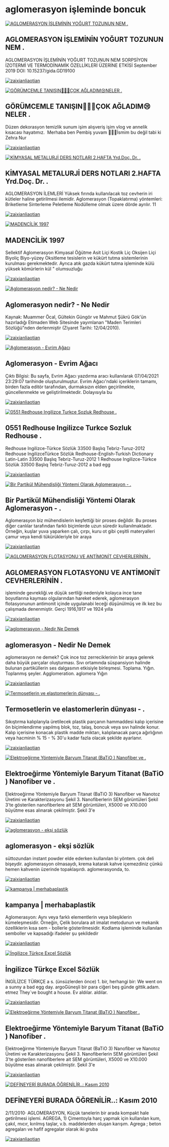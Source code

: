 # aglomerasyon işleminde boncuk
<a href="https://mnn.zoosnet.net/LR/Chatpre.aspx?id=MNN94995150&p=https://topgrinding.com/" target="_blank">![AGLOMERASYON İŞLEMİNİN YOĞURT TOZUNUN NEM .](https://github.com/technlg/images/blob/main/56.jpg)</a>
## AGLOMERASYON İŞLEMİNİN YOĞURT TOZUNUN NEM .
AGLOMERASYON İŞLEMİNİN YOĞURT TOZUNUN NEM SORPSİYON İZOTERMİ VE TERMODİNAMİK ÖZELLİKLERİ ÜZERİNE ETKİSİ September 2019 DOI: 10.15237/gida.GD19100
<a href="https://mnn.zoosnet.net/LR/Chatpre.aspx?id=MNN94995150&p=https://topgrinding.com/" target="_blank"><img src="https://github.com/technlg/images/raw/main/chat11.jpg" alt="zaixianliaotian"/></a><a href="//whatsapp.shibangsoft.com/WhatsApp.php" ><img src="https://github.com/technlg/images/raw/main/chat11.png" alt=""></a>
<a href="https://mnn.zoosnet.net/LR/Chatpre.aspx?id=MNN94995150&p=https://topgrinding.com/" target="_blank">![GÖRÜMCEMLE TANIŞIN💁🏻‍♀️ÇOK AĞLADIM😢NELER .](https://github.com/technlg/images/blob/main/18.jpg)</a>
## GÖRÜMCEMLE TANIŞIN💁🏻‍♀️ÇOK AĞLADIM😢NELER .
Düzen dekorasyon temizlik sunum işim alışveriş işim vlog ve annelik kısacası hayatımız. ️ Merhaba ben Pembiş yuvam 🙋🏻‍♀️İsmim bu değil tabi ki Zehra Nur 
<a href="https://mnn.zoosnet.net/LR/Chatpre.aspx?id=MNN94995150&p=https://topgrinding.com/" target="_blank"><img src="https://github.com/technlg/images/raw/main/chat11.jpg" alt="zaixianliaotian"/></a><a href="//whatsapp.shibangsoft.com/WhatsApp.php" ><img src="https://github.com/technlg/images/raw/main/chat11.png" alt=""></a>
<a href="https://mnn.zoosnet.net/LR/Chatpre.aspx?id=MNN94995150&p=https://topgrinding.com/" target="_blank">![KİMYASAL METALURJİ DERS NOTLARI 2.HAFTA Yrd.Doç. Dr. .](https://github.com/technlg/images/blob/main/34.jpg)</a>
## KİMYASAL METALURJİ DERS NOTLARI 2.HAFTA Yrd.Doç. Dr. .
AGLOMERASYON İLEMLERİ Yüksek fırında kullanılacak toz cevherin iri kütleler haline getirilmesi ilemidir. Aglomerasyon (Topaklatırma) yöntemleri: Briketleme Sinterleme Peletleme Nodülleme olmak üzere dörde ayrılır. 11
<a href="https://mnn.zoosnet.net/LR/Chatpre.aspx?id=MNN94995150&p=https://topgrinding.com/" target="_blank"><img src="https://github.com/technlg/images/raw/main/chat11.jpg" alt="zaixianliaotian"/></a><a href="//whatsapp.shibangsoft.com/WhatsApp.php" ><img src="https://github.com/technlg/images/raw/main/chat11.png" alt=""></a>
<a href="https://mnn.zoosnet.net/LR/Chatpre.aspx?id=MNN94995150&p=https://topgrinding.com/" target="_blank">![MADENCİLİK 1997](https://github.com/technlg/images/blob/main/8.jpg)</a>
## MADENCİLİK 1997
Sellektif Aglomerasyon Kimyasal Öğütme Asit Liçi Kostik Liç Oksijen Liçi Biyoliç Biyo-yüzey Oksitleme  tesislerin ve kükürt tutma sistemlerinin kurulması gerekmektedir. Ayrıca atık gazda kükürt tutma işleminde külü yüksek kömürlerin kül " olumsuzluğu 
<a href="https://mnn.zoosnet.net/LR/Chatpre.aspx?id=MNN94995150&p=https://topgrinding.com/" target="_blank"><img src="https://github.com/technlg/images/raw/main/chat11.jpg" alt="zaixianliaotian"/></a><a href="//whatsapp.shibangsoft.com/WhatsApp.php" ><img src="https://github.com/technlg/images/raw/main/chat11.png" alt=""></a>
<a href="https://mnn.zoosnet.net/LR/Chatpre.aspx?id=MNN94995150&p=https://topgrinding.com/" target="_blank">![Aglomerasyon nedir? - Ne Nedir](https://github.com/technlg/images/blob/main/47.jpg)</a>
## Aglomerasyon nedir? - Ne Nedir
Kaynak: Muammer Öcal, Gültekin Güngör ve Mahmut Şükrü Gök'ün hazırladığı Etimaden Web Sitesinde yayımlanan "Maden Terimleri Sözlüğü"nden derlenmiştir (Ziyaret Tarihi: 12/04/2010).
<a href="https://mnn.zoosnet.net/LR/Chatpre.aspx?id=MNN94995150&p=https://topgrinding.com/" target="_blank"><img src="https://github.com/technlg/images/raw/main/chat11.jpg" alt="zaixianliaotian"/></a><a href="//whatsapp.shibangsoft.com/WhatsApp.php" ><img src="https://github.com/technlg/images/raw/main/chat11.png" alt=""></a>
<a href="https://mnn.zoosnet.net/LR/Chatpre.aspx?id=MNN94995150&p=https://topgrinding.com/" target="_blank">![Aglomerasyon - Evrim Ağacı](https://github.com/technlg/images/blob/main/59.jpg)</a>
## Aglomerasyon - Evrim Ağacı
Çıktı Bilgisi: Bu sayfa, Evrim Ağacı yazdırma aracı kullanılarak 07/04/2021 23:29:07 tarihinde oluşturulmuştur. Evrim Ağacı'ndaki içeriklerin tamamı, birden fazla editör tarafından, durmaksızın elden geçirilmekte, güncellenmekte ve geliştirilmektedir. Dolayısıyla bu 
<a href="https://mnn.zoosnet.net/LR/Chatpre.aspx?id=MNN94995150&p=https://topgrinding.com/" target="_blank"><img src="https://github.com/technlg/images/raw/main/chat11.jpg" alt="zaixianliaotian"/></a><a href="//whatsapp.shibangsoft.com/WhatsApp.php" ><img src="https://github.com/technlg/images/raw/main/chat11.png" alt=""></a>
<a href="https://mnn.zoosnet.net/LR/Chatpre.aspx?id=MNN94995150&p=https://topgrinding.com/" target="_blank">![0551 Redhouse Ingilizce Turkce Sozluk Redhouse .](https://github.com/technlg/images/blob/main/29.jpg)</a>
## 0551 Redhouse Ingilizce Turkce Sozluk Redhouse .
Redhouse Ingilizce-Türkce Sözlük 33500 Başlıq Tebriz-Turuz-2012 Redhouse IngilizceTürkce Sözlük Redhouse-English-Turkish Dictionary Latin-Latin 33500 Başlıq Tebriz-Turuz-2012 1 Redhouse Ingilizce-Türkce Sözlük 33500 Başlıq Tebriz-Turuz-2012 a bad egg
<a href="https://mnn.zoosnet.net/LR/Chatpre.aspx?id=MNN94995150&p=https://topgrinding.com/" target="_blank"><img src="https://github.com/technlg/images/raw/main/chat11.jpg" alt="zaixianliaotian"/></a><a href="//whatsapp.shibangsoft.com/WhatsApp.php" ><img src="https://github.com/technlg/images/raw/main/chat11.png" alt=""></a>
<a href="https://mnn.zoosnet.net/LR/Chatpre.aspx?id=MNN94995150&p=https://topgrinding.com/" target="_blank">![Bir Partikül Mühendisliği Yöntemi Olarak Aglomerasyon - .](https://github.com/technlg/images/blob/main/13.jpg)</a>
## Bir Partikül Mühendisliği Yöntemi Olarak Aglomerasyon - .
Aglomerasyon biz mühendislerin keşfettiği bir proses değildir. Bu proses diğer canlılar tarafından farklı biçimlerde uzun süredir kullanılmaktadır. Örneğin, kuşlar yuva yaparken çalı, çırpı, kuru ot gibi çeşitli materyalleri çamur veya kendi tükürükleriyle bir araya 
<a href="https://mnn.zoosnet.net/LR/Chatpre.aspx?id=MNN94995150&p=https://topgrinding.com/" target="_blank"><img src="https://github.com/technlg/images/raw/main/chat11.jpg" alt="zaixianliaotian"/></a><a href="//whatsapp.shibangsoft.com/WhatsApp.php" ><img src="https://github.com/technlg/images/raw/main/chat11.png" alt=""></a>
<a href="https://mnn.zoosnet.net/LR/Chatpre.aspx?id=MNN94995150&p=https://topgrinding.com/" target="_blank">![AGLOMERASYON FLOTASYONU VE ANTİMONİT CEVHERLERİNİN .](https://github.com/technlg/images/blob/main/19.jpg)</a>
## AGLOMERASYON FLOTASYONU VE ANTİMONİT CEVHERLERİNİN .
işleminde gevrekliği.ve düşük sertliği nedeniyle kolayca ince tane boyutlarına kayması olgularından hareket ederek, aglomerasyon flotasyonunun antimonit içinde uygulanabi leceği düşünülmüş ve ilk kez bu çalışmada denenmiştir. Gerçi 1916,1917 ve 1924 yılla
<a href="https://mnn.zoosnet.net/LR/Chatpre.aspx?id=MNN94995150&p=https://topgrinding.com/" target="_blank"><img src="https://github.com/technlg/images/raw/main/chat11.jpg" alt="zaixianliaotian"/></a><a href="//whatsapp.shibangsoft.com/WhatsApp.php" ><img src="https://github.com/technlg/images/raw/main/chat11.png" alt=""></a>
<a href="https://mnn.zoosnet.net/LR/Chatpre.aspx?id=MNN94995150&p=https://topgrinding.com/" target="_blank">![aglomerasyon - Nedir Ne Demek](https://github.com/technlg/images/blob/main/23.jpg)</a>
## aglomerasyon - Nedir Ne Demek
aglomerasyon ne demek? Çok ince toz zerreciklerinin bir araya gelerek daha büyük parçalar oluşturması. Sıvı ortamında süspansiyon halinde bulunan partiküllerin ses dalgasının etkisiyle birleşmesi. Toplama. Yığın. Toplanmış şeyler. Agglomeration. aglomera Yığın 
<a href="https://mnn.zoosnet.net/LR/Chatpre.aspx?id=MNN94995150&p=https://topgrinding.com/" target="_blank"><img src="https://github.com/technlg/images/raw/main/chat11.jpg" alt="zaixianliaotian"/></a><a href="//whatsapp.shibangsoft.com/WhatsApp.php" ><img src="https://github.com/technlg/images/raw/main/chat11.png" alt=""></a>
<a href="https://mnn.zoosnet.net/LR/Chatpre.aspx?id=MNN94995150&p=https://topgrinding.com/" target="_blank">![Termosetlerin ve elastomerlerin dünyası - .](https://github.com/technlg/images/blob/main/18.jpg)</a>
## Termosetlerin ve elastomerlerin dünyası - .
Sıkıştırma kalıplarıyla üretilecek plastik parçanın hammaddesi kalıp içerisine ön biçimlendirme yapılmış blok, toz, talaş, boncuk veya sıvı halinde konur. Kalıp içerisine konacak plastik madde miktarı, kalıplanacak parça ağırlığının veya hacminin % 15 - % 30'u kadar fazla olacak şekilde ayarlanır.
<a href="https://mnn.zoosnet.net/LR/Chatpre.aspx?id=MNN94995150&p=https://topgrinding.com/" target="_blank"><img src="https://github.com/technlg/images/raw/main/chat11.jpg" alt="zaixianliaotian"/></a><a href="//whatsapp.shibangsoft.com/WhatsApp.php" ><img src="https://github.com/technlg/images/raw/main/chat11.png" alt=""></a>
<a href="https://mnn.zoosnet.net/LR/Chatpre.aspx?id=MNN94995150&p=https://topgrinding.com/" target="_blank">![Elektroeğirme Yöntemiyle Baryum Titanat (BaTiO ) Nanofiber ve .](https://github.com/technlg/images/blob/main/60.jpg)</a>
## Elektroeğirme Yöntemiyle Baryum Titanat (BaTiO ) Nanofiber ve .
Elektroeğirme Yöntemiyle Baryum Titanat (BaTiO 3) Nanofiber ve Nanotoz Üretimi ve Karakterizasyonu Şekil 3. Nanofiberlerin SEM görüntüleri Şekil 3'te gösterilen nanofiberlere ait SEM görüntüleri, X5000 ve X10.000 büyütme esas alınarak çekilmiştir. Şekil 3'e
<a href="https://mnn.zoosnet.net/LR/Chatpre.aspx?id=MNN94995150&p=https://topgrinding.com/" target="_blank"><img src="https://github.com/technlg/images/raw/main/chat11.jpg" alt="zaixianliaotian"/></a><a href="//whatsapp.shibangsoft.com/WhatsApp.php" ><img src="https://github.com/technlg/images/raw/main/chat11.png" alt=""></a>
<a href="https://mnn.zoosnet.net/LR/Chatpre.aspx?id=MNN94995150&p=https://topgrinding.com/" target="_blank">![aglomerasyon - ekşi sözlük](https://github.com/technlg/images/blob/main/41.jpg)</a>
## aglomerasyon - ekşi sözlük
süttozundan instant powder elde ederken kullanılan bi yöntem. çok deli bişeydir. aglomerasyon olmasaydı, krema katarak kahve içemezdiniz çünkü hemen kahvenin üzerinde topaklaşırdı. aglomerasyonda, to.
<a href="https://mnn.zoosnet.net/LR/Chatpre.aspx?id=MNN94995150&p=https://topgrinding.com/" target="_blank"><img src="https://github.com/technlg/images/raw/main/chat11.jpg" alt="zaixianliaotian"/></a><a href="//whatsapp.shibangsoft.com/WhatsApp.php" ><img src="https://github.com/technlg/images/raw/main/chat11.png" alt=""></a>
<a href="https://mnn.zoosnet.net/LR/Chatpre.aspx?id=MNN94995150&p=https://topgrinding.com/" target="_blank">![kampanya | merhabaplastik](https://github.com/technlg/images/blob/main/23.jpg)</a>
## kampanya | merhabaplastik
Aglomerasyon: Aynı veya farklı elementlerin veya bileşiklerin kümeleşmesidir. Örneğin,  Çelik borulara ait imalat metodunun ve mekanik özelliklerin kısa sem - bollerle gösterilmesidir. Kodlama işleminde kullanılan semboller ve kapsadığı ifadeler şu şekildedir 
<a href="https://mnn.zoosnet.net/LR/Chatpre.aspx?id=MNN94995150&p=https://topgrinding.com/" target="_blank"><img src="https://github.com/technlg/images/raw/main/chat11.jpg" alt="zaixianliaotian"/></a><a href="//whatsapp.shibangsoft.com/WhatsApp.php" ><img src="https://github.com/technlg/images/raw/main/chat11.png" alt=""></a>
<a href="https://mnn.zoosnet.net/LR/Chatpre.aspx?id=MNN94995150&p=https://topgrinding.com/" target="_blank">![İngilizce Türkçe Excel Sözlük](https://github.com/technlg/images/blob/main/18.jpg)</a>
## İngilizce Türkçe Excel Sözlük
İNGİLİZCE TÜRKÇE a s. (ünsüzlerden önce) 1. bir, herhangi bir: We went on a sunny a bad egg day. argoGüneşli bir para ciğeri beş günde gittik.adam. etmez They´ve bought a house. Ev aldılar. aldılar.
<a href="https://mnn.zoosnet.net/LR/Chatpre.aspx?id=MNN94995150&p=https://topgrinding.com/" target="_blank"><img src="https://github.com/technlg/images/raw/main/chat11.jpg" alt="zaixianliaotian"/></a><a href="//whatsapp.shibangsoft.com/WhatsApp.php" ><img src="https://github.com/technlg/images/raw/main/chat11.png" alt=""></a>
<a href="https://mnn.zoosnet.net/LR/Chatpre.aspx?id=MNN94995150&p=https://topgrinding.com/" target="_blank">![Elektroeğirme Yöntemiyle Baryum Titanat (BaTiO ) Nanofiber .](https://github.com/technlg/images/blob/main/8.jpg)</a>
## Elektroeğirme Yöntemiyle Baryum Titanat (BaTiO ) Nanofiber .
Elektroeğirme Yöntemiyle Baryum Titanat (BaTiO 3) Nanofiber ve Nanotoz Üretimi ve Karakterizasyonu Şekil 3. Nanofiberlerin SEM görüntüleri Şekil 3'te gösterilen nanofiberlere ait SEM görüntüleri, X5000 ve X10.000 büyütme esas alınarak çekilmiştir. Şekil 3'e
<a href="https://mnn.zoosnet.net/LR/Chatpre.aspx?id=MNN94995150&p=https://topgrinding.com/" target="_blank"><img src="https://github.com/technlg/images/raw/main/chat11.jpg" alt="zaixianliaotian"/></a><a href="//whatsapp.shibangsoft.com/WhatsApp.php" ><img src="https://github.com/technlg/images/raw/main/chat11.png" alt=""></a>
<a href="https://mnn.zoosnet.net/LR/Chatpre.aspx?id=MNN94995150&p=https://topgrinding.com/" target="_blank">![DEFİNEYERİ BURADA ÖĞRENİLİR..: Kasım 2010](https://github.com/technlg/images/blob/main/6.jpg)</a>
## DEFİNEYERİ BURADA ÖĞRENİLİR..: Kasım 2010
2/11/2010· AGLOMERASYON, Küçük tanelerin bir arada kompakt hale getirilmesi işlemi. AGREGA, 1) Çimentoyla harç yapmak için kullanılan kum, çakıl, mıcır, kırılmış taşlar, v.b. maddelerden oluşan karışım. Agrega ; beton agregaları ve hafif agregalar olarak iki gruba
<a href="https://mnn.zoosnet.net/LR/Chatpre.aspx?id=MNN94995150&p=https://topgrinding.com/" target="_blank"><img src="https://github.com/technlg/images/raw/main/chat11.jpg" alt="zaixianliaotian"/></a><a href="//whatsapp.shibangsoft.com/WhatsApp.php" ><img src="https://github.com/technlg/images/raw/main/chat11.png" alt=""></a>
